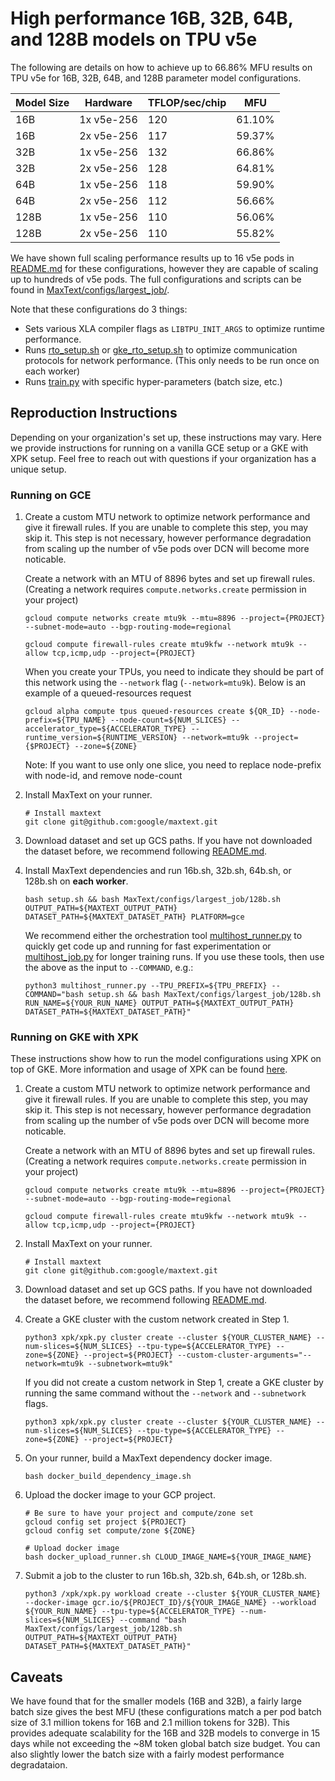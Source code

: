<!--
 Copyright 2023 Google LLC

 Licensed under the Apache License, Version 2.0 (the "License");
 you may not use this file except in compliance with the License.
 You may obtain a copy of the License at

      https://www.apache.org/licenses/LICENSE-2.0

 Unless required by applicable law or agreed to in writing, software
 distributed under the License is distributed on an "AS IS" BASIS,
 WITHOUT WARRANTIES OR CONDITIONS OF ANY KIND, either express or implied.
 See the License for the specific language governing permissions and
 limitations under the License.
 -->

# High performance 16B, 32B, 64B, and 128B models on TPU v5e
The following are details on how to achieve up to 66.86% MFU results on TPU v5e for 16B, 32B, 64B, and 128B parameter model configurations. 

| Model Size | Hardware    | TFLOP/sec/chip   |   MFU  |
| ---------- | ----------- | ---------------- | ------ |
| 16B        | 1x v5e-256  | 120              | 61.10% |
| 16B        | 2x v5e-256  | 117              | 59.37% |
| 32B        | 1x v5e-256  | 132              | 66.86% |
| 32B        | 2x v5e-256  | 128              | 64.81% |
| 64B        | 1x v5e-256  | 118              | 59.90% |
| 64B        | 2x v5e-256  | 112              | 56.66% |
| 128B       | 1x v5e-256  | 110              | 56.06% |
| 128B       | 2x v5e-256  | 110              | 55.82% |

We have shown full scaling performance results up to 16 v5e pods in [README.md](https://github.com/google/maxtext/blob/main/README.md#tpu-v5e
) for these configurations, however they are capable of scaling up to hundreds of v5e pods. The full configurations and scripts can be found in [MaxText/configs/largest_job/](https://github.com/google/maxtext/tree/main/MaxText/configs/largest_job). 

Note that these configurations do 3 things:
* Sets various XLA compiler flags as `LIBTPU_INIT_ARGS` to optimize runtime performance.
* Runs [rto_setup.sh](https://github.com/google/maxtext/blob/main/rto_setup.sh) or [gke_rto_setup.sh](https://github.com/google/maxtext/blob/main/gke_rto_setup.sh) to optimize communication protocols for network performance. 
(This only needs to be run once on each worker)
* Runs [train.py](https://github.com/google/maxtext/blob/main/MaxText/train.py) with specific hyper-parameters (batch size, etc.)


## Reproduction Instructions
Depending on your organization's set up, these instructions may vary. Here we provide instructions for running on a vanilla GCE setup or a GKE with XPK setup. Feel free to reach out with questions if your organization has a unique setup.

### Running on GCE
1. Create a custom MTU network to optimize network performance and give it firewall rules. If you are unable to complete this step, you may skip it. This step is not necessary, however performance degradation from scaling up the number of v5e pods over DCN will become more noticable.
     
     Create a network with an MTU of 8896 bytes and set up firewall rules. (Creating a network requires `compute.networks.create` permission in your project)
     ```
     gcloud compute networks create mtu9k --mtu=8896 --project={PROJECT} --subnet-mode=auto --bgp-routing-mode=regional
     ```
     ```
     gcloud compute firewall-rules create mtu9kfw --network mtu9k --allow tcp,icmp,udp --project={PROJECT}
     ```
     
     When you create your TPUs, you need to indicate they should be part of this network using the `--network` flag (`--network=mtu9k`). Below is an 
     example of a queued-resources request
     ```
     gcloud alpha compute tpus queued-resources create ${QR_ID} --node-prefix=${TPU_NAME} --node-count=${NUM_SLICES} --accelerator_type=${ACCELERATOR_TYPE} --runtime_version=${RUNTIME_VERSION} --network=mtu9k --project={$PROJECT} --zone=${ZONE}
     ```
     Note: If you want to use only one slice, you need to replace node-prefix with node-id, and remove node-count

2. Install MaxText on your runner.
     ```
     # Install maxtext
     git clone git@github.com:google/maxtext.git
     ```


3. Download dataset and set up GCS paths. If you have not downloaded the dataset before, we recommend following [README.md](https://github.com/google/maxtext/blob/main/README.md#getting-started-download-dataset-and-configure).


4. Install MaxText dependencies and run 16b.sh, 32b.sh, 64b.sh, or 128b.sh on __each worker__.
     ```
     bash setup.sh && bash MaxText/configs/largest_job/128b.sh OUTPUT_PATH=${MAXTEXT_OUTPUT_PATH} DATASET_PATH=${MAXTEXT_DATASET_PATH} PLATFORM=gce
     ```

     We recommend either the orchestration tool [multihost_runner.py](https://github.com/google/maxtext/blob/main/README.md#getting-started-quick-experiments-on-multiple-slices) 
     to quickly get code up and running for fast experimentation or 
     [multihost_job.py](https://github.com/google/maxtext/blob/main/README.md#getting-started-production-jobs-on-multiple-slices) for longer training runs. If you use these tools, 
     then use the above as the input to `--COMMAND`, e.g.:
     ```
     python3 multihost_runner.py --TPU_PREFIX=${TPU_PREFIX} --COMMAND="bash setup.sh && bash MaxText/configs/largest_job/128b.sh RUN_NAME=${YOUR_RUN_NAME} OUTPUT_PATH=${MAXTEXT_OUTPUT_PATH} DATASET_PATH=${MAXTEXT_DATASET_PATH}"
     ```

### Running on GKE with XPK
These instructions show how to run the model configurations using XPK on top of GKE. More information and usage of XPK can be found [here](https://github.com/google/maxtext/tree/main/xpk).
1. Create a custom MTU network to optimize network performance and give it firewall rules. If you are unable to complete this step, you may skip it. This step is not necessary, however performance degradation from scaling up the number of v5e pods over DCN will become more noticable.
     
     Create a network with an MTU of 8896 bytes and set up firewall rules. (Creating a network requires `compute.networks.create` permission in your project)
     ```
     gcloud compute networks create mtu9k --mtu=8896 --project={PROJECT} --subnet-mode=auto --bgp-routing-mode=regional
     ```
     ```
     gcloud compute firewall-rules create mtu9kfw --network mtu9k --allow tcp,icmp,udp --project={PROJECT}
     ```

2. Install MaxText on your runner.
     ```
     # Install maxtext
     git clone git@github.com:google/maxtext.git
     ```


3. Download dataset and set up GCS paths. If you have not downloaded the dataset before, we recommend following [README.md](https://github.com/google/maxtext/blob/main/README.md#getting-started-download-dataset-and-configure).

4. Create a GKE cluster with the custom network created in Step 1.
     ```
     python3 xpk/xpk.py cluster create --cluster ${YOUR_CLUSTER_NAME} --num-slices=${NUM_SLICES} --tpu-type=${ACCELERATOR_TYPE} --zone=${ZONE} --project=${PROJECT} --custom-cluster-arguments="--network=mtu9k --subnetwork=mtu9k"
     ```

     If you did not create a custom network in Step 1, create a GKE cluster by running the same command without the `--network` and `--subnetwork` flags.
     ```
     python3 xpk/xpk.py cluster create --cluster ${YOUR_CLUSTER_NAME} --num-slices=${NUM_SLICES} --tpu-type=${ACCELERATOR_TYPE} --zone=${ZONE} --project=${PROJECT}
     ```

5. On your runner, build a MaxText dependency docker image.
     ```
     bash docker_build_dependency_image.sh
     ```

6. Upload the docker image to your GCP project.
     ```
     # Be sure to have your project and compute/zone set
     gcloud config set project ${PROJECT}
     gcloud config set compute/zone ${ZONE}

     # Upload docker image
     bash docker_upload_runner.sh CLOUD_IMAGE_NAME=${YOUR_IMAGE_NAME}
     ```

7. Submit a job to the cluster to run 16b.sh, 32b.sh, 64b.sh, or 128b.sh.
     ```
     python3 /xpk/xpk.py workload create --cluster ${YOUR_CLUSTER_NAME} --docker-image gcr.io/${PROJECT_ID}/${YOUR_IMAGE_NAME} --workload ${YOUR_RUN_NAME} --tpu-type=${ACCELERATOR_TYPE} --num-slices=${NUM_SLICES} --command "bash MaxText/configs/largest_job/128b.sh OUTPUT_PATH=${MAXTEXT_OUTPUT_PATH} DATASET_PATH=${MAXTEXT_DATASET_PATH}"
     ```

## Caveats
We have found that for the smaller models (16B and 32B), a fairly large batch size gives the best MFU (these configurations match a per pod batch size of 
3.1 million tokens for 16B and 2.1 million tokens for 32B). This provides adequate scalability for the 16B and 32B models to converge in 15 days while 
not exceeding the ~8M token global batch size budget. You can also slightly lower the batch size with a fairly modest performance degradataion.